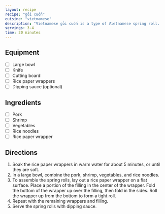 ```yaml
---
layout: recipe
recipe: "gỏi cuốn"
cuisine: "vietnamese"
description: "Vietnamese gỏi cuốn is a type of Vietnamese spring roll. It is made with a variety of ingredients, including pork, shrimp, vegetables, and rice noodles, wrapped in a rice paper wrapper."
servings: 3-4
time: 20 minutes
---
```


## Equipment
- [ ] Large bowl
- [ ] Knife
- [ ] Cutting board
- [ ] Rice paper wrappers
- [ ] Dipping sauce (optional)

## Ingredients
- [ ] Pork
- [ ] Shrimp
- [ ] Vegetables
- [ ] Rice noodles
- [ ] Rice paper wrapper

## Directions
1. Soak the rice paper wrappers in warm water for about 5 minutes, or until they are soft.
2. In a large bowl, combine the pork, shrimp, vegetables, and rice noodles.
3. To assemble the spring rolls, lay out a rice paper wrapper on a flat surface. Place a portion of the filling in the center of the wrapper. Fold the bottom of the wrapper up over the filling, then fold in the sides. Roll the wrapper up from the bottom to form a tight roll.
4. Repeat with the remaining wrappers and filling.
5. Serve the spring rolls with dipping sauce.
